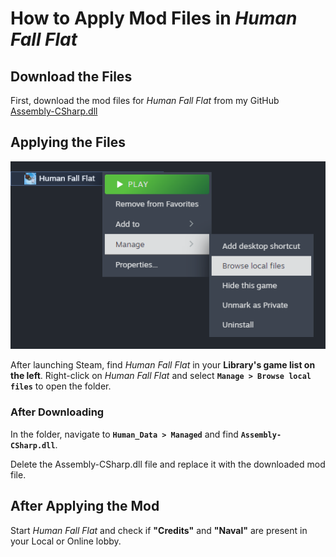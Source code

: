 # How to Apply Mod Files in _Human Fall Flat_

## Download the Files

First, download the mod files for _Human Fall Flat_ from my GitHub  
[Assembly-CSharp.dll](https://github.com/HowAny/HFF-Hub/raw/main/Mod/Assembly-CSharp.dll)

## Applying the Files

![Steam](https://raw.githubusercontent.com/HowAny/HFF-Hub/main/Mod/ReadmeImg/Steam.png)

After launching Steam, find _Human Fall Flat_ in your **Library's game list on the left**. Right-click on _Human Fall Flat_ and select **`Manage > Browse local files`** to open the folder.

### After Downloading

In the folder, navigate to **`Human_Data > Managed`** and find **`Assembly-CSharp.dll`**.

Delete the Assembly-CSharp.dll file and replace it with the downloaded mod file.

## After Applying the Mod

Start _Human Fall Flat_ and check if **"Credits"** and **"Naval"** are present in your Local or Online lobby.
